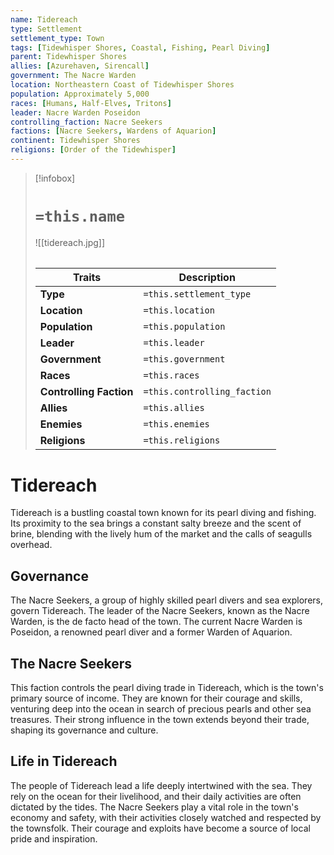 ```yaml
---
name: Tidereach
type: Settlement
settlement_type: Town
tags: [Tidewhisper Shores, Coastal, Fishing, Pearl Diving]
parent: Tidewhisper Shores
allies: [Azurehaven, Sirencall]
government: The Nacre Warden
location: Northeastern Coast of Tidewhisper Shores
population: Approximately 5,000
races: [Humans, Half-Elves, Tritons]
leader: Nacre Warden Poseidon
controlling_faction: Nacre Seekers
factions: [Nacre Seekers, Wardens of Aquarion]
continent: Tidewhisper Shores
religions: [Order of the Tidewhisper]
---
```

> [!infobox]
> # `=this.name`
> ![[tidereach.jpg]]
> ######
> | Traits         | Description                                                                                                                           |
> | -------------- | ------------------------------------------------------------------------------------------------------------------------------------- |
> | **Type** | `=this.settlement_type`|
> |**Location**|`=this.location`|
> | **Population** | `=this.population` |
> | **Leader** | `=this.leader` |
> | **Government** | `=this.government` |
> | **Races** | `=this.races` |
> | **Controlling Faction** | `=this.controlling_faction` |
> | **Allies** | `=this.allies` |
> | **Enemies** | `=this.enemies` |
> | **Religions** | `=this.religions` |
# Tidereach

Tidereach is a bustling coastal town known for its pearl diving and fishing. Its proximity to the sea brings a constant salty breeze and the scent of brine, blending with the lively hum of the market and the calls of seagulls overhead.

## Governance

The Nacre Seekers, a group of highly skilled pearl divers and sea explorers, govern Tidereach. The leader of the Nacre Seekers, known as the Nacre Warden, is the de facto head of the town. The current Nacre Warden is Poseidon, a renowned pearl diver and a former Warden of Aquarion.

## The Nacre Seekers

This faction controls the pearl diving trade in Tidereach, which is the town's primary source of income. They are known for their courage and skills, venturing deep into the ocean in search of precious pearls and other sea treasures. Their strong influence in the town extends beyond their trade, shaping its governance and culture.

## Life in Tidereach

The people of Tidereach lead a life deeply intertwined with the sea. They rely on the ocean for their livelihood, and their daily activities are often dictated by the tides. The Nacre Seekers play a vital role in the town's economy and safety, with their activities closely watched and respected by the townsfolk. Their courage and exploits have become a source of local pride and inspiration.
